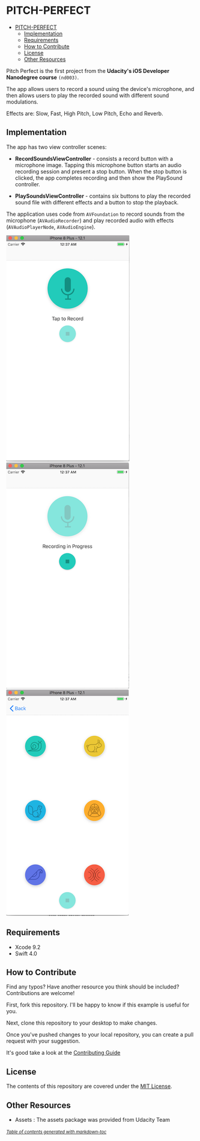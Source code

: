 # PITCH-PERFECT

* [PITCH-PERFECT](#pitch-perfect)
  * [Implementation](#implementation)
  * [Requirements](#requirements)
  * [How to Contribute](#how-to-contribute)
  * [License](#license)
  * [Other Resources](#other-resources)

Pitch Perfect is the first project from the **Udacity's iOS Developer Nanodegree course** `(nd003)`.

The app allows users to record a sound using the device's microphone, and then allows users to play the recorded sound with different sound modulations.

Effects are: Slow, Fast, High Pitch, Low Pitch, Echo and Reverb.

## Implementation

The app has two view controller scenes:

- **RecordSoundsViewController** - consists a record button with a microphone image. Tapping this microphone button 
starts an audio recording session and present a stop button. When the stop button is clicked, the app completes recording and then show the PlaySound controller.

- **PlaySoundsViewController** - contains six buttons to play the recorded sound file with different effects and a button to stop the playback.

The application uses code from `AVFoundation` to record sounds from the microphone (`AVAudioRecorder`) and play recorded audio with effects (`AVAudioPlayerNode`, `AVAudioEngine`).

![RecordSoundsViewController](repository-media/record-controller.png)
![RecordSoundsViewController](repository-media/record-controller-recording.png)
![PlaySoundsViewController](repository-media/play-controller-playing.png)

## Requirements

- Xcode 9.2
- Swift 4.0

## How to Contribute

Find any typos? Have another resource you think should be included? Contributions are welcome!

First, fork this repository. I'll be happy to know if this example is useful for you.

Next, clone this repository to your desktop to make changes.

Once you've pushed changes to your local repository, you can create a pull request with your suggestion.

It's good take a look at the [Contributing Guide](CONTRIBUTING.MD)

## License

The contents of this repository are covered under the [MIT License](LICENSE.txt).

## Other Resources

- Assets : The assets package was provided from Udacity Team

<small><i><a href='http://ecotrust-canada.github.io/markdown-toc/'>Table of contents generated with markdown-toc</a></i></small>
